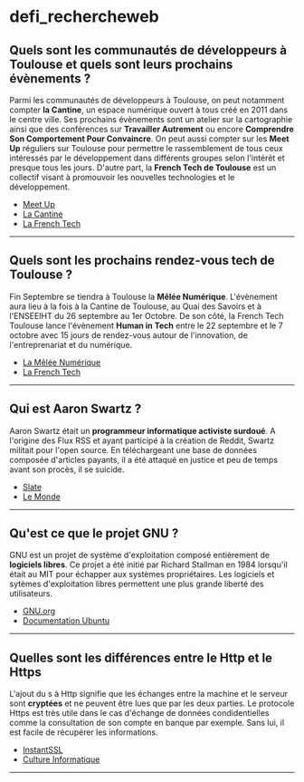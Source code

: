 # defi_rechercheweb


## Quels sont les communautés de développeurs à Toulouse et quels sont leurs prochains évènements ?
Parmi les communautés de développeurs à Toulouse, on peut notamment compter **la Cantine**, un espace numérique ouvert à tous  créé en 2011 dans le centre ville. Ses prochains évènements sont un atelier sur la cartographie ainsi que des conférences sur **Travailler Autrement** ou encore **Comprendre Son Comportement Pour Convaincre**. On peut aussi compter sur les **Meet Up** réguliers sur Toulouse pour permettre le rassemblement de tous ceux intéressés par le développement dans différents groupes selon l'intérêt et presque tous les jours. D'autre part, la **French Tech de Toulouse** est un collectif visant à promouvoir les nouvelles technologies et le développement.

- [Meet Up](http://www.meetup.com/fr-FR/cities/fr/toulouse/)
- [La Cantine](http://lacantine-toulouse.org/)
- [La French Tech](http://www.frenchtechtoulouse.com/)

---


## Quels sont les prochains rendez-vous tech de Toulouse ?
Fin Septembre se tiendra à Toulouse la **Mêlée Numérique**. L'évènement aura lieu à la fois à la Cantine de Toulouse, au Quai des Savoirs et à l'ENSEEIHT du 26 septembre au 1er Octobre.
De son côté, la French Tech Toulouse lance l'évènement **Human in Tech** entre le 22 septembre et le 7 octobre avec 15 jours de rendez-vous autour de l'innovation, de l'entreprenariat et du numérique. 
- [La Mêlée Numérique](http://www.meleenumerique.com/)
- [La French Tech](http://www.frenchtechtoulouse.com/)

---


## Qui est Aaron Swartz ?
Aaron Swartz était un **programmeur informatique activiste surdoué**. A l'origine des Flux RSS et ayant participé à la création de Reddit, Swartz militait pour l'open source. En téléchargeant une base de données composée d'articles payants, il a été attaqué en justice et peu de temps avant son procès, il se suicide.
- [Slate](http://www.slate.fr/story/68985/aaron-swartz-suicide)
- [Le Monde](http://www.lemonde.fr/pixels/article/2014/06/30/aaron-swartz-itineraire-d-un-enfant-du-net_4447830_4408996.html)

---


## Qu'est ce que le projet GNU ?
GNU est un projet de système d'exploitation composé entièrement de **logiciels libres**. Ce projet a été initié par Richard Stallman en 1984 lorsqu'il était au MIT pour échapper aux systèmes propriétaires. Les logiciels et sytèmes d'exploitation libres permettent une plus grande liberté des utilisateurs.
- [GNU.org](https://www.gnu.org/home.fr.html)
- [Documentation Ubuntu](https://doc.ubuntu-fr.org/gnu)

---

## Quelles sont les différences entre le Http et le Https
L'ajout du s à Http signifie que les échanges entre la machine et le serveur sont **cryptées** et ne peuvent être lues que par les deux parties. Le protocole Https est très utile dans le cas d'échange de données condidentielles comme la consultation de son compte en banque par exemple. Sans lui, il est facile de récupérer les informations. 
- [InstantSSL](https://www.instantssl.com/https-tutorials/what-is-https.html)
- [Culture Informatique](http://www.culture-informatique.net/cest-quoi-difference-http-https/)

---


